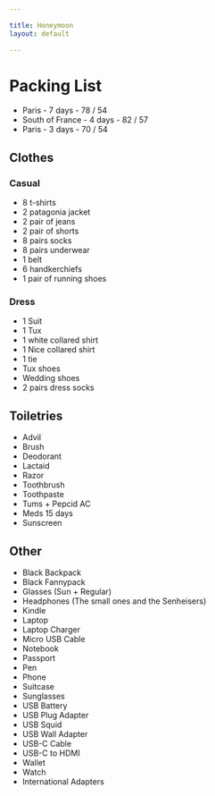 ```yaml
---

title: Honeymoon
layout: default

---
```


# Packing List

 * Paris - 7 days - 78 / 54
 * South of France - 4 days - 82 / 57
 * Paris - 3 days - 70 / 54

## Clothes

### Casual

 * 8 t-shirts
 * 2 patagonia jacket
 * 2 pair of jeans
 * 2 pair of shorts
 * 8 pairs socks
 * 8 pairs underwear
 * 1 belt
 * 6 handkerchiefs
 * 1 pair of running shoes

### Dress

 * 1 Suit
 * 1 Tux
 * 1 white collared shirt
 * 1 Nice collared shirt
 * 1 tie
 * Tux shoes
 * Wedding shoes
 * 2 pairs dress socks

## Toiletries

 * Advil
 * Brush
 * Deodorant
 * Lactaid
 * Razor
 * Toothbrush
 * Toothpaste
 * Tums + Pepcid AC
 * Meds 15 days
 * Sunscreen

## Other

 * Black Backpack
 * Black Fannypack
 * Glasses (Sun + Regular)
 * Headphones (The small ones and the Senheisers)
 * Kindle
 * Laptop
 * Laptop Charger
 * Micro USB Cable
 * Notebook
 * Passport
 * Pen
 * Phone
 * Suitcase
 * Sunglasses
 * USB Battery
 * USB Plug Adapter
 * USB Squid
 * USB Wall Adapter
 * USB-C Cable
 * USB-C to HDMI
 * Wallet
 * Watch
 * International Adapters
